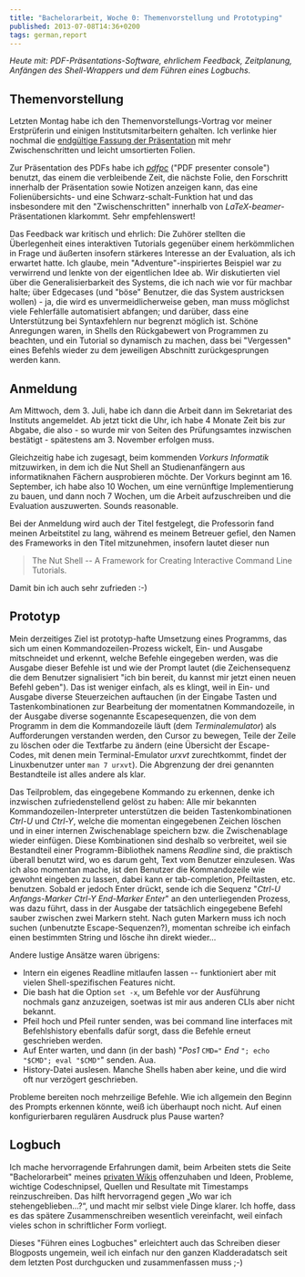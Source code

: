 ```yaml
---
title: "Bachelorarbeit, Woche 0: Themenvorstellung und Prototyping"
published: 2013-07-08T14:36+0200
tags: german,report
---
```


*Heute mit: PDF-Präsentations-Software, ehrlichem Feedback, Zeitplanung, Anfängen des Shell-Wrappers und dem Führen eines Logbuchs.*

## Themenvorstellung

Letzten Montag habe ich den Themenvorstellungs-Vortrag vor meiner Erstprüferin und einigen Institutsmitarbeitern gehalten. Ich verlinke hier nochmal die [endgültige Fassung der Präsentation](ba-themenvorstellung.pdf) mit mehr Zwischenschritten und leicht umsortierten Folien.

Zur Präsentation des PDFs habe ich [*pdfpc*](http://davvil.github.io/pdfpc/) ("PDF presenter console") benutzt, das einem die verbleibende Zeit, die nächste Folie, den Forschritt innerhalb der Präsentation sowie Notizen anzeigen kann, das eine Folienübersichts- und eine Schwarz-schalt-Funktion hat und das insbesondere mit den "Zwischenschritten" innerhalb von *LaTeX-beamer*-Präsentationen klarkommt. Sehr empfehlenswert!

Das Feedback war kritisch und ehrlich: Die Zuhörer stellten die Überlegenheit eines interaktiven Tutorials gegenüber einem herkömmlichen in Frage und äußerten insofern stärkeres Interesse an der Evaluation, als ich erwartet hatte. Ich glaube, mein "Adventure"-inspiriertes Beispiel war zu verwirrend und lenkte von der eigentlichen Idee ab. Wir diskutierten viel über die Generalisierbarkeit des Systems, die ich nach wie vor für machbar halte; über Edgecases (und "böse" Benutzer, die das System austricksen wollen) - ja, die wird es unvermeidlicherweise geben, man muss möglichst viele Fehlerfälle automatisiert abfangen; und darüber, dass eine Unterstützung bei Syntaxfehlern nur begrenzt möglich ist. Schöne Anregungen waren, in Shells den Rückgabewert von Programmen zu beachten, und ein Tutorial so dynamisch zu machen, dass bei "Vergessen" eines Befehls wieder zu dem jeweiligen Abschnitt zurückgesprungen werden kann.

## Anmeldung

Am Mittwoch, dem 3. Juli, habe ich dann die Arbeit dann im Sekretariat des Instituts angemeldet. Ab jetzt tickt die Uhr, ich habe 4 Monate Zeit bis zur Abgabe, die also - so wurde mir von Seiten des Prüfungsamtes inzwischen bestätigt - spätestens am 3. November erfolgen muss.

Gleichzeitig habe ich zugesagt, beim kommenden *Vorkurs Informatik* mitzuwirken, in dem ich die Nut Shell an Studienanfängern aus informatiknahen Fächern ausprobieren möchte. Der Vorkurs beginnt am 16. September, ich habe also 10 Wochen, um eine vernünftige Implementierung zu bauen, und dann noch 7 Wochen, um die Arbeit aufzuschreiben und die Evaluation auszuwerten. Sounds reasonable.

Bei der Anmeldung wird auch der Titel festgelegt, die Professorin fand meinen Arbeitstitel zu lang, während es meinem Betreuer gefiel, den Namen des Frameworks in den Titel mitzunehmen, insofern lautet dieser nun

> The Nut Shell -- A Framework for Creating Interactive Command Line Tutorials.

Damit bin ich auch sehr zufrieden :-)

## Prototyp

Mein derzeitiges Ziel ist prototyp-hafte Umsetzung eines Programms, das sich um einen Kommandozeilen-Prozess wickelt, Ein- und Ausgabe mitschneidet und erkennt, welche Befehle eingegeben werden, was die Ausgabe dieser Befehle ist und wie der Prompt lautet (die Zeichensequenz die dem Benutzer signalisiert "ich bin bereit, du kannst mir jetzt einen neuen Befehl geben"). Das ist weniger einfach, als es klingt, weil in Ein- und Ausgabe diverse Steuerzeichen auftauchen (in der Eingabe Tasten und Tastenkombinationen zur Bearbeitung der momentatnen Kommandozeile, in der Ausgabe diverse sogenannte Escapesequenzen, die von dem Programm in dem die Kommandozeile läuft (dem *Terminalemulator*) als Aufforderungen verstanden werden, den Cursor zu bewegen, Teile der Zeile zu löschen oder die Textfarbe zu ändern (eine Übersicht der Escape-Codes, mit denen mein Terminal-Emulator *urxvt* zurechtkommt, findet der Linuxbenutzer unter `man 7 urxvt`). Die Abgrenzung der drei genannten Bestandteile ist alles andere als klar.

Das Teilproblem, das eingegebene Kommando zu erkennen, denke ich inzwischen zufriedenstellend gelöst zu haben: Alle mir bekannten Kommandozeilen-Interpreter unterstützen die beiden Tastenkombinationen *Ctrl-U* und *Ctrl-Y*, welche die momentan eingegebenen Zeichen löschen und in einer internen Zwischenablage speichern bzw. die Zwischenablage wieder einfügen. Diese Kombinationen sind deshalb so verbreitet, weil sie Bestandteil einer Programm-Bibliothek namens *Readline* sind, die praktisch überall benutzt wird, wo es darum geht, Text vom Benutzer einzulesen. Was ich also momentan mache, ist den Benutzer die Kommandozeile wie gewohnt eingeben zu lassen, dabei kann er tab-completion, Pfeiltasten, etc. benutzen. Sobald er jedoch Enter drückt, sende ich die Sequenz "*Ctrl-U* *Anfangs-Marker* *Ctrl-Y* *End-Marker* *Enter*" an den unterliegenden Prozess, was dazu führt, dass in der Ausgabe der tatsächlich eingegebene Befehl sauber zwischen zwei Markern steht. Nach guten Markern muss ich noch suchen (unbenutzte Escape-Sequenzen?), momentan schreibe ich einfach einen bestimmten String und lösche ihn direkt wieder...

Andere lustige Ansätze waren übrigens:

- Intern ein eigenes Readline mitlaufen lassen -- funktioniert aber mit vielen Shell-spezifischen Features nicht.
- Die bash hat die Option `set -x`, um Befehle vor der Ausführung nochmals ganz anzuzeigen, soetwas ist mir aus anderen CLIs aber nicht bekannt.
- Pfeil hoch und Pfeil runter senden, was bei command line interfaces mit Befehlshistory ebenfalls dafür sorgt, dass die Befehle erneut geschrieben werden.
- Auf Enter warten, und dann (in der bash) "*Pos1* `CMD="` *End* `"; echo "$CMD"; eval "$CMD"`" senden. Aua.
- History-Datei auslesen. Manche Shells haben aber keine, und die wird oft nur verzögert geschrieben.

Probleme bereiten noch mehrzeilige Befehle. Wie ich allgemein den Beginn des Prompts erkennen könnte, weiß ich überhaupt noch nicht. Auf einen konfigurierbaren regulären Ausdruck plus Pause warten?

## Logbuch

Ich mache hervorragende Erfahrungen damit, beim Arbeiten stets die Seite "Bachelorarbeit" meines [privaten Wikis](/keeping-a-personal-wiki/) offenzuhaben und Ideen, Probleme, wichtige Codeschnipsel, Quellen und Resultate mit Timestamps reinzuschreiben. Das hilft hervorragend gegen „Wo war ich stehengeblieben...?“, und macht mir selbst viele Dinge klarer. Ich hoffe, dass es das spätere Zusammenschreiben wesentlich vereinfacht, weil einfach vieles schon in schriftlicher Form vorliegt.

Dieses "Führen eines Logbuches" erleichtert auch das Schreiben dieser Blogposts ungemein, weil ich einfach nur den ganzen Kladderadatsch seit dem letzten Post durchgucken und zusammenfassen muss ;-)
